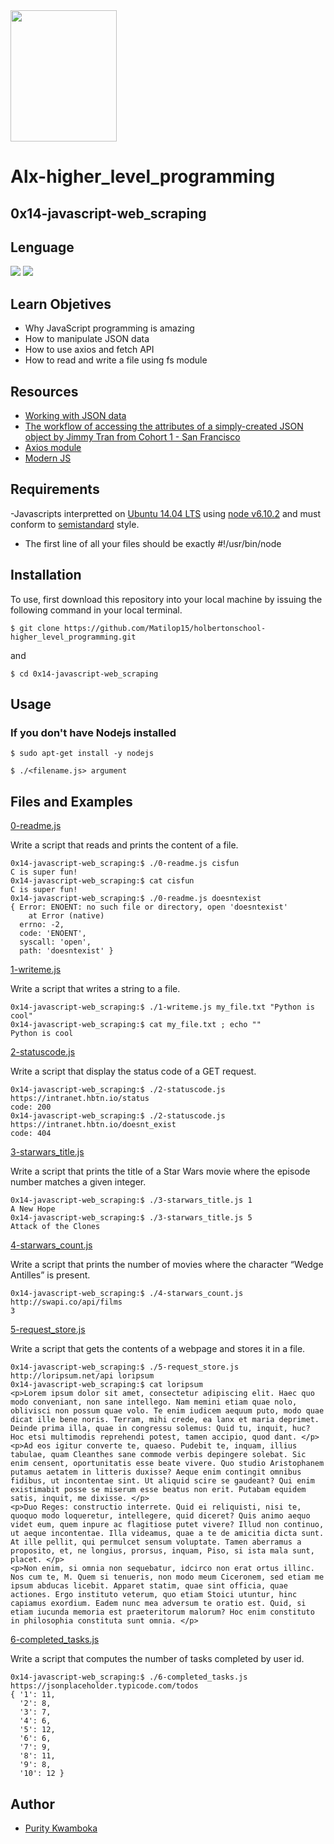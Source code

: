 <img src="https://blog.holbertonschool.com/wp-content/uploads/2020/04/unnamed-2.png" width="170" height="210">

# Alx-higher_level_programming

## 0x14-javascript-web_scraping

## Lenguage
<img src="https://img.icons8.com/color/100/000000/javascript--v1.png"/> <img src="https://img.icons8.com/color/100/000000/nodejs.png"/>

## Learn Objetives
- Why JavaScript programming is amazing
- How to manipulate JSON data
- How to use axios and fetch API
- How to read and write a file using fs module

## Resources
- [Working with JSON data](https://intranet.hbtn.io/rltoken/RmDpb2gJfPrMar05QdxYvw)
- [The workflow of accessing the attributes of a simply-created JSON object by Jimmy Tran from Cohort 1 - San Francisco](https://intranet.hbtn.io/rltoken/ibqGcS_YNbtWO8nPIlM2Ug)
- [Axios module](https://intranet.hbtn.io/rltoken/ZCxiaIcuRl3IlEL_VgGqoA)
- [Modern JS](https://intranet.hbtn.io/rltoken/Zf5LCjoTEuIXWWxoH_dGVQ)


## Requirements
-Javascripts interpretted on [Ubuntu 14.04 LTS](http://releases.ubuntu.com/14.04/) using [node v6.10.2](https://nodejs.org/en/blog/release/v6.10.2/) and must conform to [semistandard](https://github.com/Flet/semistandard) style.
- The first line of all your files should be exactly #!/usr/bin/node

## Installation

To use, first download  this repository into your local machine by issuing the following command in your local terminal. 
```
$ git clone https://github.com/Matilop15/holbertonschool-higher_level_programming.git
```
and 
```
$ cd 0x14-javascript-web_scraping
```

## Usage
### If you don't have Nodejs installed
```
$ sudo apt-get install -y nodejs
```

```
$ ./<filename.js> argument
```

## Files and Examples
[0-readme.js](0-readme.js)

Write a script that reads and prints the content of a file.
```
0x14-javascript-web_scraping:$ ./0-readme.js cisfun
C is super fun!
0x14-javascript-web_scraping:$ cat cisfun
C is super fun!
0x14-javascript-web_scraping:$ ./0-readme.js doesntexist
{ Error: ENOENT: no such file or directory, open 'doesntexist'
    at Error (native)
  errno: -2,
  code: 'ENOENT',
  syscall: 'open',
  path: 'doesntexist' }
```
[1-writeme.js](1-writeme.js)

Write a script that writes a string to a file.
```
0x14-javascript-web_scraping:$ ./1-writeme.js my_file.txt "Python is cool"
0x14-javascript-web_scraping:$ cat my_file.txt ; echo ""
Python is cool
```
[2-statuscode.js](2-statuscode.js)

Write a script that display the status code of a GET request.
```
0x14-javascript-web_scraping:$ ./2-statuscode.js https://intranet.hbtn.io/status
code: 200
0x14-javascript-web_scraping:$ ./2-statuscode.js https://intranet.hbtn.io/doesnt_exist
code: 404
```
[3-starwars_title.js](3-starwars_title.js)

Write a script that prints the title of a Star Wars movie where the episode number matches a given integer.
```
0x14-javascript-web_scraping:$ ./3-starwars_title.js 1
A New Hope
0x14-javascript-web_scraping:$ ./3-starwars_title.js 5
Attack of the Clones
```
[4-starwars_count.js](4-starwars_count.js)

Write a script that prints the number of movies where the character “Wedge Antilles” is present.
```
0x14-javascript-web_scraping:$ ./4-starwars_count.js http://swapi.co/api/films
3
```
[5-request_store.js](5-request_store.js)

Write a script that gets the contents of a webpage and stores it in a file.
```
0x14-javascript-web_scraping:$ ./5-request_store.js http://loripsum.net/api loripsum
0x14-javascript-web_scraping:$ cat loripsum
<p>Lorem ipsum dolor sit amet, consectetur adipiscing elit. Haec quo modo conveniant, non sane intellego. Nam memini etiam quae nolo, oblivisci non possum quae volo. Te enim iudicem aequum puto, modo quae dicat ille bene noris. Terram, mihi crede, ea lanx et maria deprimet. Deinde prima illa, quae in congressu solemus: Quid tu, inquit, huc? Hoc etsi multimodis reprehendi potest, tamen accipio, quod dant. </p>
<p>Ad eos igitur converte te, quaeso. Pudebit te, inquam, illius tabulae, quam Cleanthes sane commode verbis depingere solebat. Sic enim censent, oportunitatis esse beate vivere. Quo studio Aristophanem putamus aetatem in litteris duxisse? Aeque enim contingit omnibus fidibus, ut incontentae sint. Ut aliquid scire se gaudeant? Qui enim existimabit posse se miserum esse beatus non erit. Putabam equidem satis, inquit, me dixisse. </p>
<p>Duo Reges: constructio interrete. Quid ei reliquisti, nisi te, quoquo modo loqueretur, intellegere, quid diceret? Quis animo aequo videt eum, quem inpure ac flagitiose putet vivere? Illud non continuo, ut aeque incontentae. Illa videamus, quae a te de amicitia dicta sunt. At ille pellit, qui permulcet sensum voluptate. Tamen aberramus a proposito, et, ne longius, prorsus, inquam, Piso, si ista mala sunt, placet. </p>
<p>Non enim, si omnia non sequebatur, idcirco non erat ortus illinc. Nos cum te, M. Quem si tenueris, non modo meum Ciceronem, sed etiam me ipsum abducas licebit. Apparet statim, quae sint officia, quae actiones. Ergo instituto veterum, quo etiam Stoici utuntur, hinc capiamus exordium. Eadem nunc mea adversum te oratio est. Quid, si etiam iucunda memoria est praeteritorum malorum? Hoc enim constituto in philosophia constituta sunt omnia. </p>
```
[6-completed_tasks.js](6-completed_tasks.js)

Write a script that computes the number of tasks completed by user id.
```
0x14-javascript-web_scraping:$ ./6-completed_tasks.js https://jsonplaceholder.typicode.com/todos
{ '1': 11,
  '2': 8,
  '3': 7,
  '4': 6,
  '5': 12,
  '6': 6,
  '7': 9,
  '8': 11,
  '9': 8,
  '10': 12 }
```

## Author
- [Purity Kwamboka](https://uy.linkedin.com/in/matias-l%C3%B3pez-777796194?trk=people-guest_people_search-card)
